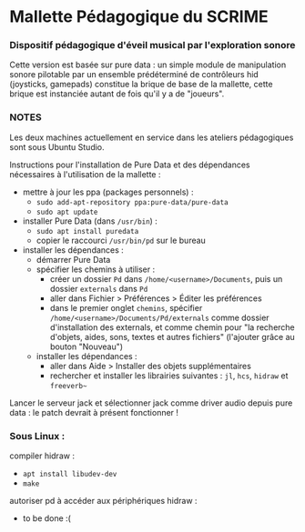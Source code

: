 # Mallette Pédagogique du SCRIME

### Dispositif pédagogique d'éveil musical par l'exploration sonore

Cette version est basée sur pure data : un simple module de manipulation sonore pilotable par un ensemble prédéterminé de contrôleurs hid (joysticks, gamepads) constitue la brique de base de la mallette, cette brique est instanciée autant de fois qu'il y a de "joueurs".

### NOTES

Les deux machines actuellement en service dans les ateliers pédagogiques sont sous Ubuntu Studio.

Instructions pour l'installation de Pure Data et des dépendances nécessaires à l'utilisation de la mallette :

* mettre à jour les ppa (packages personnels) :
  * `sudo add-apt-repository ppa:pure-data/pure-data`
  * `sudo apt update`
* installer Pure Data (dans `/usr/bin`) :
  * `sudo apt install puredata`
  * copier le raccourci `/usr/bin/pd` sur le bureau
* installer les dépendances :
  * démarrer Pure Data
  * spécifier les chemins à utiliser :
    * créer un dossier `Pd` dans `/home/<username>/Documents`, puis un dossier `externals` dans `Pd`
    * aller dans Fichier > Préférences > Éditer les préférences
    * dans le premier onglet `chemins`, spécifier `/home/<username>/Documents/Pd/externals` comme dossier d'installation des externals, et comme chemin pour "la recherche d'objets, aides, sons, textes et autres fichiers" (l'ajouter grâce au bouton "Nouveau")
  * installer les dépendances :
    * aller dans Aide > Installer des objets supplémentaires
    * rechercher et installer les librairies suivantes : `jl`, `hcs`, `hidraw` et `freeverb~`

Lancer le serveur jack et sélectionner jack comme driver audio depuis pure data : le patch devrait à présent fonctionner !

### Sous Linux :

compiler hidraw :
* `apt install libudev-dev`
* `make`

autoriser pd à accéder aux périphériques hidraw :
* to be done :(